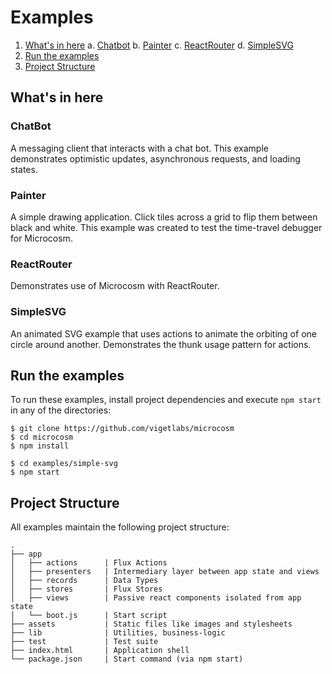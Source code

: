 # Examples

1. [What's in here](whats-in-here)
   a. [Chatbot](chatbot)
   b. [Painter](painter)
   c. [ReactRouter](reactrouter)
   d. [SimpleSVG](simplesvg)
2. [Run the examples](run-the-examples)
3. [Project Structure](project-structure)

## What's in here

### ChatBot

A messaging client that interacts with a chat bot. This example
demonstrates optimistic updates, asynchronous requests, and loading
states.

### Painter

A simple drawing application. Click tiles across a grid to flip them
between black and white. This example was created to test the
time-travel debugger for Microcosm.

### ReactRouter

Demonstrates use of Microcosm with ReactRouter.

### SimpleSVG

An animated SVG example that uses actions to animate the orbiting of
one circle around another. Demonstrates the thunk usage pattern for
actions.


## Run the examples

To run these examples, install project dependencies and execute `npm
start` in any of the directories:

```
$ git clone https://github.com/vigetlabs/microcosm
$ cd microcosm
$ npm install

$ cd examples/simple-svg
$ npm start
```

## Project Structure

All examples maintain the following project structure:

```
.
├── app
│   ├── actions      | Flux Actions
│   ├── presenters   | Intermediary layer between app state and views
│   ├── records      | Data Types
│   ├── stores       | Flux Stores
│   ├── views        | Passive react components isolated from app state
│   └── boot.js      | Start script
├── assets           | Static files like images and stylesheets
├── lib              | Utilities, business-logic
├── test             | Test suite
├── index.html       | Application shell
└── package.json     | Start command (via npm start)
````
